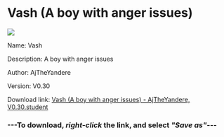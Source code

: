 # Vash (A boy with anger issues)

<img src = "https://raw.githubusercontent.com/Arbiter1223/Daigaku-Gurashi-Custom-Students/master/Students/Files/Vash%20(A%20boy%20with%20anger%20issues).png">

Name: Vash

Description: A boy with anger issues

Author: AjTheYandere

Version: V0.30

Download link: <a href="https://raw.githubusercontent.com/Arbiter1223/Daigaku-Gurashi-Custom-Students/master/Students/Files/Vash%20(A%20boy%20with%20anger%20issues)%20-%20AjTheYandere%2C%20V0.30.student">Vash (A boy with anger issues) - AjTheYandere, V0.30.student</a>

### ---**To download, _right-click_ the link, and select _"Save as"_**---
